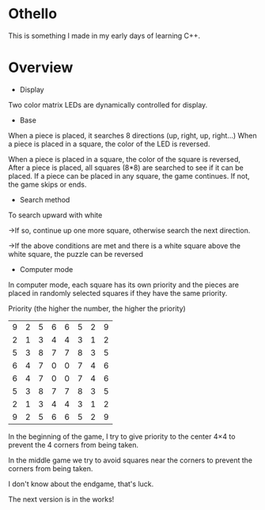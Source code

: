 # Othello
This is something I made in my early days of learning C++.

# Overview

- Display

Two color matrix LEDs are dynamically controlled for display.

- Base

When a piece is placed, it searches 8 directions (up, right, up, right...) When a piece is placed in a square, the color of the LED is reversed.

When a piece is placed in a square, the color of the square is reversed,
After a piece is placed, all squares (8*8) are searched to see if it can be placed.
If a piece can be placed in any square, the game continues. If not, the game skips or ends.

- Search method

To search upward with white

->If so, continue up one more square, otherwise search the next direction.

->If the above conditions are met and there is a white square above the white square, the puzzle can be reversed

- Computer mode

In computer mode, each square has its own priority and the pieces are placed in randomly selected squares if they have the same priority.

Priority (the higher the number, the higher the priority)

|   |   |   |   |   |   |   |   |
| - | - | - | - | - | - | - | - |
| 9 | 2 | 5 | 6 | 6 | 5 | 2 | 9 |
| 2 | 1 | 3 | 4 | 4 | 3 | 1 | 2 |
| 5 | 3 | 8 | 7 | 7 | 8 | 3 | 5 |
| 6 | 4 | 7 | 0 | 0 | 7 | 4 | 6 |
| 6 | 4 | 7 | 0 | 0 | 7 | 4 | 6 |
| 5 | 3 | 8 | 7 | 7 | 8 | 3 | 5 |
| 2 | 1 | 3 | 4 | 4 | 3 | 1 | 2 |
| 9 | 2 | 5 | 6 | 6 | 5 | 2 | 9 |

In the beginning of the game, I try to give priority to the center 4×4 to prevent the 4 corners from being taken.

In the middle game we try to avoid squares near the corners to prevent the corners from being taken.

I don't know about the endgame, that's luck.

The next version is in the works!